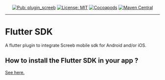 <p align="center">
<a href="https://pub.dev/packages/plugin_screeb"><img src="https://img.shields.io/pub/v/plugin_screeb" alt="Pub: plugin_screeb"></a>
<a href="https://opensource.org/licenses/MIT"><img src="https://img.shields.io/badge/license-MIT-purple.svg" alt="License: MIT"></a>
<a href="https://cocoapods.org/pods/Screeb"><img src="https://img.shields.io/cocoapods/v/Screeb.svg?style=flat" alt="Cocoapods"></a>
<a href="https://search.maven.org/search?q=g:%22app.screeb.sdk%22%20AND%20a:%22survey%22"><img src="https://img.shields.io/maven-central/v/app.screeb.sdk/survey.svg?label=Maven%20Central" alt="Maven Central"></a>
</p>

---

# Flutter SDK

A flutter plugin to integrate Screeb mobile sdk for Android and/or iOS.

## How to install the Flutter SDK in your app ?

[See here.](https://github.com/ScreebApp/developers/wiki/React-Native-SDK-install)
